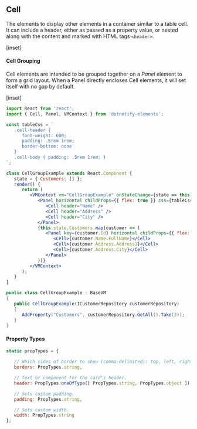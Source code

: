 ﻿## Cell

The elements to display other elements in a container similar to a table cell.  It can include a header, either as passed as a property value, or nested along with the content and marked with HTML tags `<header>`.

[inset]

#### Cell Grouping

Cell elements are intended to be grouped together on a _Panel_ element to form a grid layout.  When a Panel directly encloses Cell elements, it will set itself with no gap by default.

[inset]
<br/>

```jsx
import React from 'react';
import { Cell, Panel, VMContext } from 'dotnetify-elements';

const tableCss = `
   .cell-header { 
      font-weight: 600; 
      padding: .5rem 1rem; 
      border-bottom: none 
   }
   .cell-body { padding: .5rem 1rem; }
`;

class CellGroupExample extends React.Component {
   state = { Customers: [] };
   render() {
      return (
         <VMContext vm="CellGroupExample" onStateChange={state => this.setState(state)}>
            <Panel horizontal childProps={{ flex: true }} css={tableCss}>
               <Cell header="Name" />
               <Cell header="Address" />
               <Cell header="City" />
            </Panel>
            {this.state.Customers.map(customer => (
               <Panel key={customer.Id} horizontal childProps={{ flex: true }} css={tableCss}>
                  <Cell>{customer.Name.FullName}</Cell>
                  <Cell>{customer.Address.Address1}</Cell>
                  <Cell>{customer.Address.City}</Cell>
               </Panel>
            ))}
         </VMContext>
      );
   }
}
```

```csharp
public class CellGroupExample : BaseVM
{
   public CellGroupExample(ICustomerRepository customerRepository)
   {
      AddProperty("Customers", customerRepository.GetAll().Take(3));
   }
}
```

#### Property Types

```jsx
static propTypes = {

   // Which sides of border to show (comma-delimited): top, left, right, bottom.
   borders: PropTypes.string,

   // Text or component for the card's header.
   header: PropTypes.oneOfType([ PropTypes.string, PropTypes.object ]),

   // Sets custom padding.
   padding: PropTypes.string,

   // Sets custom width.
   width: PropTypes.string
};
```